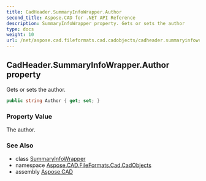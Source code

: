 ```yaml
---
title: CadHeader.SummaryInfoWrapper.Author
second_title: Aspose.CAD for .NET API Reference
description: SummaryInfoWrapper property. Gets or sets the author
type: docs
weight: 10
url: /net/aspose.cad.fileformats.cad.cadobjects/cadheader.summaryinfowrapper/author/
---
```

## CadHeader.SummaryInfoWrapper.Author property

Gets or sets the author.

```csharp
public string Author { get; set; }
```

### Property Value

The author.

### See Also

* class [SummaryInfoWrapper](../)
* namespace [Aspose.CAD.FileFormats.Cad.CadObjects](../../cadheader.summaryinfowrapper/)
* assembly [Aspose.CAD](../../../)


